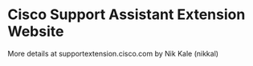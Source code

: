 # Cisco Support Assistant Extension Website

More details at supportextension.cisco.com by Nik Kale (nikkal)
